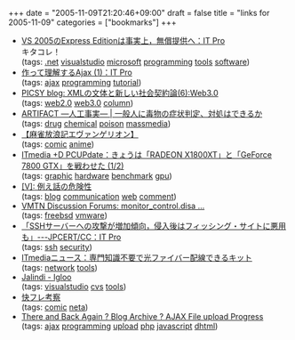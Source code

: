 +++
date = "2005-11-09T21:20:46+09:00"
draft = false
title = "links for 2005-11-09"
categories = ["bookmarks"]
+++

<ul>
	<li>
		<div><a href="http://itpro.nikkeibp.co.jp/article/NEWS/20051108/224154/">VS 2005のExpress Editionは事実上，無償提供へ：IT Pro</a></div>
		<div>キタコレ！</div>
		<div>(tags: <a href="http://del.icio.us/nobu666/.net">.net</a> <a href="http://del.icio.us/nobu666/visualstudio">visualstudio</a> <a href="http://del.icio.us/nobu666/microsoft">microsoft</a> <a href="http://del.icio.us/nobu666/programming">programming</a> <a href="http://del.icio.us/nobu666/tools">tools</a> <a href="http://del.icio.us/nobu666/software">software</a>)</div>
	</li>
	<li>
		<div><a href="http://itpro.nikkeibp.co.jp/article/COLUMN/20051104/224040/">作って理解するAjax (1)：IT Pro</a></div>
		<div>(tags: <a href="http://del.icio.us/nobu666/ajax">ajax</a> <a href="http://del.icio.us/nobu666/programming">programming</a> <a href="http://del.icio.us/nobu666/tutorial">tutorial</a>)</div>
	</li>
	<li>
		<div><a href="http://blog.picsy.org/archives/000307.html">PICSY blog: XMLの文体と新しい社会契約論(6):Web3.0</a></div>
		<div>(tags: <a href="http://del.icio.us/nobu666/web2.0">web2.0</a> <a href="http://del.icio.us/nobu666/web3.0">web3.0</a> <a href="http://del.icio.us/nobu666/column">column</a>)</div>
	</li>
	<li>
		<div><a href="http://artifact-jp.com/mt/archives/200511/poison.html">ARTIFACT ―人工事実― | 一般人に毒物の症状判定、対処はできるか</a></div>
		<div>(tags: <a href="http://del.icio.us/nobu666/drug">drug</a> <a href="http://del.icio.us/nobu666/chemical">chemical</a> <a href="http://del.icio.us/nobu666/poison">poison</a> <a href="http://del.icio.us/nobu666/massmedia">massmedia</a>)</div>
	</li>
	<li>
		<div><a href="http://www5.airnet.ne.jp/~morimon/EVA/Janeva/janeva0.html">【麻雀放浪記エヴァンゲリオン】</a></div>
		<div>(tags: <a href="http://del.icio.us/nobu666/comic">comic</a> <a href="http://del.icio.us/nobu666/anime">anime</a>)</div>
	</li>
	<li>
		<div><a href="http://plusd.itmedia.co.jp/pcupdate/articles/0510/05/news110.html">ITmedia +D PCUPdate：きょうは「RADEON X1800XT」と「GeForce 7800 GTX」を戦わせた (1/2)</a></div>
		<div>(tags: <a href="http://del.icio.us/nobu666/graphic">graphic</a> <a href="http://del.icio.us/nobu666/hardware">hardware</a> <a href="http://del.icio.us/nobu666/benchmark">benchmark</a> <a href="http://del.icio.us/nobu666/gpu">gpu</a>)</div>
	</li>
	<li>
		<div><a href="http://vanillachips.net/archives/20051106_0206.php">[V]: 例え話の危険性</a></div>
		<div>(tags: <a href="http://del.icio.us/nobu666/blog">blog</a> <a href="http://del.icio.us/nobu666/communication">communication</a> <a href="http://del.icio.us/nobu666/web">web</a> <a href="http://del.icio.us/nobu666/comment">comment</a>)</div>
	</li>
	<li>
		<div><a href="http://www.vmware.com/community/thread.jspa?threadID=1888&amp;messageID=7923">VMTN Discussion Forums: monitor_control.disa ...</a></div>
		<div>(tags: <a href="http://del.icio.us/nobu666/freebsd">freebsd</a> <a href="http://del.icio.us/nobu666/vmware">vmware</a>)</div>
	</li>
	<li>
		<div><a href="http://itpro.nikkeibp.co.jp/article/NEWS/20051107/224128/">「SSHサーバーへの攻撃が増加傾向，侵入後はフィッシング・サイトに悪用も」---JPCERT/CC：IT Pro</a></div>
		<div>(tags: <a href="http://del.icio.us/nobu666/ssh">ssh</a> <a href="http://del.icio.us/nobu666/security">security</a>)</div>
	</li>
	<li>
		<div><a href="http://www.itmedia.co.jp/news/articles/0511/08/news084.html">ITmediaニュース：専門知識不要で光ファイバー配線できるキット</a></div>
		<div>(tags: <a href="http://del.icio.us/nobu666/network">network</a> <a href="http://del.icio.us/nobu666/tools">tools</a>)</div>
	</li>
	<li>
		<div><a href="http://www.jalindi.com/igloo/">Jalindi - Igloo</a></div>
		<div>(tags: <a href="http://del.icio.us/nobu666/visualstudio">visualstudio</a> <a href="http://del.icio.us/nobu666/cvs">cvs</a> <a href="http://del.icio.us/nobu666/tools">tools</a>)</div>
	</li>
	<li>
		<div><a href="http://web.archive.org/web/20041013083936/http://www6.plala.or.jp/kannauraha/nikki/rebyu04.htm">快フレ考察</a></div>
		<div>(tags: <a href="http://del.icio.us/nobu666/comic">comic</a> <a href="http://del.icio.us/nobu666/neta">neta</a>)</div>
	</li>
	<li>
		<div><a href="http://blog.joshuaeichorn.com/archives/2005/05/01/ajax-file-upload-progress/">There and Back Again ? Blog Archive ? AJAX File upload Progress</a></div>
		<div>(tags: <a href="http://del.icio.us/nobu666/ajax">ajax</a> <a href="http://del.icio.us/nobu666/programming">programming</a> <a href="http://del.icio.us/nobu666/upload">upload</a> <a href="http://del.icio.us/nobu666/php">php</a> <a href="http://del.icio.us/nobu666/javascript">javascript</a> <a href="http://del.icio.us/nobu666/dhtml">dhtml</a>)</div>
	</li>
</ul>
